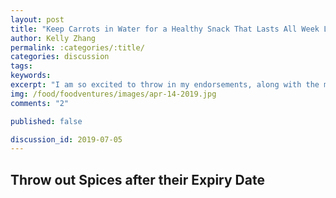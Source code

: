 ```yaml
---
layout: post
title: "Keep Carrots in Water for a Healthy Snack That Lasts All Week Long"
author: Kelly Zhang
permalink: :categories/:title/
categories: discussion
tags:
keywords:
excerpt: "I am so excited to throw in my endorsements, along with the millions of others who've already tried it, for Jim Lahey's no-knead bread recipe."
img: /food/foodventures/images/apr-14-2019.jpg
comments: "2"

published: false

discussion_id: 2019-07-05
---
```


## Throw out Spices after their Expiry Date
